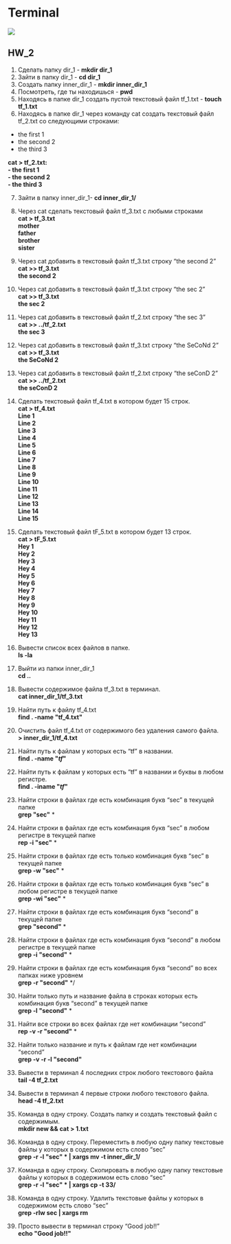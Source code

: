 # Terminal
<img loading="lazy" src="https://hasura.io/blog/content/images/downloaded_images/setting-up-git-bash-for-windows-e26b59e44257/1-Je4yF-xdHEluVvmS0qw8JQ.png">

## HW_2

1. Сделать папку dir_1 - **mkdir dir_1**
 2. Зайти в папку dir_1 - **cd dir_1**
 3. Создать папку inner_dir_1 - **mkdir inner_dir_1**
 4. Посмотреть, где ты находишься - **pwd**
 5. Находясь в папке dir_1 создать пустой текстовый файл tf_1.txt - **touch tf_1.txt**
 6. Находясь в папке dir_1 через команду cat создать текстовый файл tf_2.txt со следующими строками:
- the first 1
- the second 2
- the third 3

**cat > tf_2.txt:**  
**- the first 1**  
**- the second 2**  
**- the third 3**

 7. Зайти в папку inner_dir_1- **cd inner_dir_1/**
 8. Через cat сделать текстовый файл tf_3.txt  c любыми строками  
**cat > tf_3.txt**  
**mother**  
**father**  
**brother**  
**sister**

 9. Через cat добавить в текстовый файл tf_3.txt строку “the second 2”  
**cat >> tf_3.txt**  
**the second 2**

 10. Через cat добавить в текстовый файл tf_3.txt строку “the sec 2”  
**cat >> tf_3.txt  
the sec 2**

 11. Через cat добавить в текстовый файл tf_2.txt строку “the sec 3”  
**cat >> ../tf_2.txt  
the sec 3**

 12. Через cat добавить в текстовый файл tf_3.txt строку “the SeCoNd 2”  
**cat >> tf_3.txt  
the SeCoNd 2**

 13. Через cat добавить в текстовый файл tf_2.txt строку “the seConD 2”  
**cat >> ../tf_2.txt  
the seConD 2**

 14. Сделать текстовый файл tf_4.txt в котором будет 15 строк.  
**cat > tf_4.txt  
Line 1  
Line 2  
Line 3  
Line 4  
Line 5  
Line 6  
Line 7  
Line 8  
Line 9  
Line 10  
Line 11  
Line 12  
Line 13  
Line 14  
Line 15**


 15. Сделать текстовый файл tF_5.txt в котором будет 13 строк.  
**cat > tF_5.txt  
Hey 1  
Hey 2  
Hey 3  
Hey 4  
Hey 5  
Hey 6  
Hey 7  
Hey 8  
Hey 9  
Hey 10  
Hey 11  
Hey 12  
Hey 13**


 16. Вывести список всех файлов в папке.  
**ls -la**

 17. Выйти из папки inner_dir_1  
**cd ..**

 18. Вывести содержимое файла tf_3.txt в терминал.  
**cat inner_dir_1/tf_3.txt**


 19. Найти путь к файлу tf_4.txt  
**find . -name "tf_4.txt"**

 20. Очистить файл tf_4.txt от содержимого без удаления самого файла.  
**> inner_dir_1/tf_4.txt**

 21. Найти путь к файлам у которых есть  “tf” в названии.  
**find . -name "*tf*"**

 22. Найти путь к файлам у которых есть  “tf” в названии и буквы в любом регистре.  
**find . -iname "*tf*"**

 23. Найти строки в файлах где есть комбинация букв “sec” в текущей папке  
**grep "sec"** * 

 24. Найти строки в файлах где есть комбинация букв “sec” в любом регистре в текущей папке  
**rep -i "sec"** *

 25. Найти строки в файлах где есть только комбинация букв “sec” в текущей папке  
**grep -w "sec"** *

 26. Найти строки в файлах где есть только комбинация букв “sec” в любом регистре в текущей папке  
**grep -wi "sec"** *

 27. Найти строки в файлах где есть комбинация букв “second” в текущей папке  
**grep "second"** *

 28. Найти строки в файлах где есть комбинация букв “second” в любом регистре в текущей папке  
**grep -i "second"** *

 29. Найти строки в файлах где есть комбинация букв “second” во всех папках ниже уровнем  
**grep -r "second"** */

 30. Найти только путь и название файла в строках которых есть комбинация букв “second” в текущей папке  
**grep -l "second"** *

 31. Найти все строки во всех файлах где нет комбинации “second”  
**rep -v -r "second"** *

 32. Найти только название и путь к файлам где нет комбинации “second”  
**grep -v -r -l "second"**

 33. Вывести в терминал 4 последних строк любого текстового файла  
**tail -4 tf_2.txt**

 34. Вывести в терминал 4 первые строки любого текстового файла.  
**head -4 tf_2.txt**

 35. Команда в одну строку. Создать папку и создать текстовый файл с содержимым.  
**mkdir new && cat > 1.txt**

 36. Команда в одну строку. Переместить в любую одну папку текстовые файлы у которых в содержимом есть слово “sec”  
**grep -r -l "sec" * | xargs mv -t inner_dir_1/**

 37. Команда в одну строку. Скопировать в любую одну папку текстовые файлы у которых в содержимом есть слово “sec”  
**grep -r -l "sec" * | xargs cp -t 33/**

 38. Команда в одну строку. Удалить текстовые файлы у которых в содержимом есть слово “sec”  
**grep -rlw sec | xargs rm**

 39. Просто вывести в терминал строку “Good job!!”  
**echo "Good job!!"**